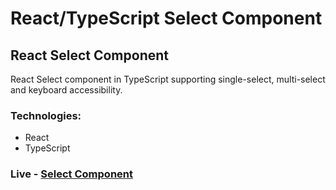 # React/TypeScript Select Component

## React Select Component
React Select component in TypeScript supporting single-select, multi-select and keyboard accessibility.

### Technologies: 
* React
* TypeScript

### Live - [Select Component](https://react-ts-select.netlify.app/)
